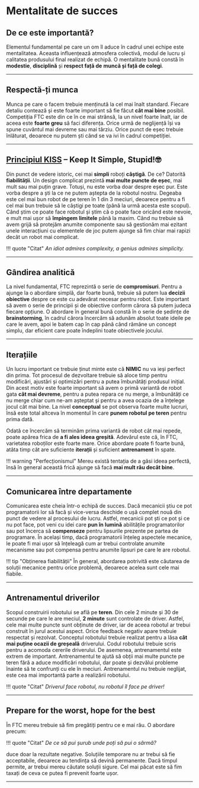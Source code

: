 # **Mentalitate de succes**

## **De ce este importantă?**

Elementul fundamental pe care un om îl aduce în cadrul unei echipe este mentalitatea.
Aceasta influențează atmosfera colectivă, modul de lucru și calitatea produsului final
realizat de echipă. O mentalitate bună constă în **modestie**, **disciplină** și **respect față de**
**muncă și față de colegi**.

<hr>

## **Respectă-ți munca**

Munca pe care o facem trebuie menținută la cel mai înalt standard. Fiecare detaliu contează
și este foarte important să fie făcut **cât mai bine** posibil. Competiția FTC este din ce în ce
mai strânsă, la un nivel foarte înalt, iar de aceea este **foarte greu** să faci diferența. Orice
urmă de neglijență își va spune cuvântul mai devreme sau mai târziu. Orice punct de eșec
trebuie înlăturat, deoarece nu putem ști când se va ivi în cadrul competiției.

<hr>

## <b><a href="https://en.wikipedia.org/wiki/KISS_principle" target="_blank">Principiul KISS</a> – Keep It Simple, Stupid!🤓</b>

Din punct de vedere istoric, cei mai **simpli** roboți **câștigă**. De ce? Datorită **fiabilității**. Un
design complicat prezintă **mai multe puncte de eșec**, mai mult sau mai puțin grave. Totuși,
nu este vorba doar despre eșec pur. Este vorba despre a ști la ce ne putem aștepta de la
robotul nostru. Degeaba este cel mai bun robot de pe teren în 1 din 3 meciuri, deoarece pentru
a fi cel mai bun trebuie să le câștigi pe toate (până la urmă acesta este scopul). Când știm
ce poate face robotul și știm că o poate face oricând este nevoie, e mult mai ușor să **împingem**
**limitele** până la maxim. Când nu trebuie să avem grijă să protejăm anumite componente sau să
gestionăm mai ezitant unele interacțiuni cu elementele de joc putem ajunge să fim chiar mai
rapizi decât un robot mai complicat.

<!--prettier-ignore-start-->
!!! quote "Citat"
    _An idiot admires complexity, a genius admires simplicity._
<!--prettier-ignore-end-->

<hr>

## **Gândirea analitică**

La nivel fundamental, FTC reprezintă o serie de **compromisuri**. Pentru a ajunge la o
abordare simplă, dar foarte bună, trebuie să putem lua **decizii obiective** despre ce este cu
adevărat necesar pentru robot. Este important să avem o serie de principii și de obiective
conform cărora să putem judeca fiecare opțiune. O abordare în general bună constă în o
serie de ședințe de **brainstorming**, în cadrul cărora încercăm să adunăm absolut toate
ideile pe care le avem, apoi le batem cap în cap până când rămâne un concept simplu,
dar eficient care poate îndeplini toate obiectivele jocului.

<hr>

## **Iterațiile**

Un lucru important ce trebuie ținut minte este că **NIMIC** nu va ieși perfect din prima. Tot
procesul de dezvoltare trebuie să aloce timp pentru modificări, ajustări și optimizări pentru a
putea îmbunătăți produsul inițial. Din acest motiv este foarte important să avem o primă
variantă de robot gata **cât mai devreme**, pentru a putea repara ce nu merge, a îmbunătăți
ce nu merge chiar cum ne-am așteptat și pentru a avea ocazia de a înțelege jocul cât mai
bine. La nivel **conceptual** se pot observa foarte multe lucruri, însă este total altceva în
momentul în care **punem robotul pe teren** pentru prima dată.

Odatâ ce încercăm să terminăm prima variantă de robot cât mai repede, poate apărea frica
de **a fi ales ideea greșită**. Adevărul este că, în FTC, varietatea roboților este foarte mare.
Orice abordare poate fi foarte bună, atâta timp cât are suficiente **iterații** și suficient
**antrenament** în spate.

<!--prettier-ignore-start-->
!!! warning "Perfecționismul"
    Mereu există tentația de a găsi ideea perfectă, însă în general această frică ajunge să facă **mai mult rău decât bine**.
<!--prettier-ignore-end-->

<hr>

## **Comunicarea între departamente**

Comunicarea este cheia într-o echipă de succes. Dacă mecanicii știu ce pot programatorii
lor să facă și vice-versa deschide o ușă complet nouă din punct de vedere al procesului de
lucru. Astfel, mecanicii pot ști ce pot și ce nu pot face, pot veni cu idei care **pun în**
**lumină** abilitățile programatorilor sau pot încerca să **compenseze** pentru lipsurile prezente
pe partea de programare. În același timp, dacă programatorii înțeleg aspectele mecanice,
le poate fi mai ușor să înțeleagă cum ar trebui controlate anumite mecanisme sau pot
compensa pentru anumite lipsuri pe care le are robotul.

<!--prettier-ignore-start-->
!!! tip "Obținerea fiabilității"
    În general, abordarea potrivită este căutarea de soluții mecanice pentru orice problemă,
    deoarece acelea sunt cele mai fiabile.
<!--prettier-ignore-end-->

<hr>

## **Antrenamentul driverilor**

Scopul construirii robotului se află pe **teren**. Din cele 2 minute și 30 de secunde pe care
le are meciul, **2 minute** sunt controlate de driver. Astfel, cele mai multe puncte sunt
obținute de driver, iar de aceea robotul ar trebui construit în jurul acestui aspect.
Orice feedback negativ apare trebuie respectat și rezolvat. Conceptul robotului trebuie
realizat pentru a lăsa **cât mai puține ocazii de greșeală** driverului. Codul robotului trebuie
scris pentru a acomoda cererile driverului. De asemenea, antrenamentul este extrem de
important. Antrenamentul te ajută să obții mai multe puncte pe teren fără a aduce modificări
robotului, dar poate și dezvălui probleme înainte să te confrunți cu ele în meciuri.
Antrenamentul nu trebuie neglijat, este cea mai importantă parte a realizării robotului.

<!--prettier-ignore-start-->
!!! quote "Citat"
    _Driverul face robotul, nu robotul îl face pe driver!_
<!--prettier-ignore-end-->

<hr>

## **Prepare for the worst, hope for the best**

În FTC mereu trebuie să fim pregătiți pentru ce e mai rău. O abordare precum:

<!--prettier-ignore-start-->
!!! quote "Citat"
    _De ce să pui șurub unde poți să pui o sârmă?_
<!--prettier-ignore-end-->

duce doar la rezultate negative. Soluțiile temporare nu ar trebui să fie acceptabile,
deoarece au tendința să devină permanente. Dacâ timpul permite, ar trebui mereu căutate
soluții sigure. Cel mai păcat este să fim taxați de ceva ce putea fi prevenit foarte ușor.

<hr>
